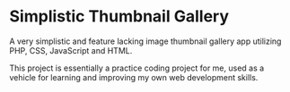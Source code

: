 # Simplistic Thumbnail Gallery
A very simplistic and feature lacking image thumbnail gallery app utilizing PHP, CSS, JavaScript and HTML.

This project is essentially a practice coding project for me, used as a vehicle for learning and improving my own web development skills.

